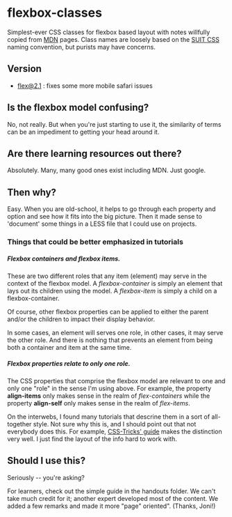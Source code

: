 # flexbox-classes
Simplest-ever CSS classes for flexbox based layout with notes willfully copied
from [MDN](https://developer.mozilla.org/en-US/docs/Web/Guide/CSS/Flexible_boxes) pages.
Class names are loosely based on the [SUIT CSS](https://github.com/suitcss/suit/blob/master/doc/README.md)
naming convention, but purists may have concerns.

## Version

- flex@2.1 : fixes some more mobile safari issues

## Is the flexbox model confusing?
No, not really.  But when you're just starting to use it, the similarity of terms
can be an impediment to getting your head around it.

## Are there learning resources out there?
Absolutely. Many, many good ones exist including MDN. Just google.

## Then why?
Easy. When you are old-school, it helps to go through each property and option
and see how it fits into the big picture.  Then it made sense to 'document'
some things in a LESS file that I could use on projects.

### Things that could be better emphasized in tutorials

##### Flexbox containers and flexbox items.
These are two different roles that any item (element) may serve in the context
of the flexbox model.  A _flexbox-container_ is simply an element that lays out
its children using the model.  A _flexbox-item_ is simply a child on a flexbox-container.

Of course, other flexbox properties can be applied to either the parent and/or the
children to impact their display behavior.

 In some cases, an element will serves one role, in other cases, it may serve the
 other role. And there is nothing that prevents an element from being both a
 container and item at the same time.

##### Flexbox properties relate to only one role.
The CSS properties that comprise the flexbox model are relevant to one and
only one "role" in the sense I'm using above. For example, the property **align-items**
only makes sense in the realm of _flex-containers_ while the property **align-self** only
makes sense in the realm of _flex-items_.

On the interwebs, I found many tutorials that descrine them in a sort of all-together style.
Not sure why this is, and I should point out that not everybody does this. For example, [CSS-Tricks' guide](https://css-tricks.com/snippets/css/a-guide-to-flexbox/) makes the distinction very well. I just find the layout of the info hard to work with.

## Should I use this?
Seriously -- you're asking?

For learners, check out the simple guide in the handouts folder.  We can't take much credit for it; another expert developed most of the content. We added a few remarks and made it more "page" oriented".  (Thanks, Joni!)
